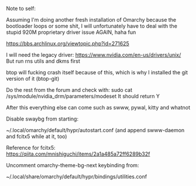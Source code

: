 Note to self:

Assuming I'm doing another fresh installation of Omarchy because the bootloader loops or some shit,
I will unfortunately have to deal with the stupid 920M proprietary driver issue AGAIN, haha fun

https://bbs.archlinux.org/viewtopic.php?id=271625

I will need the legacy driver: https://www.nvidia.com/en-us/drivers/unix/
But run rns utils and dkms first

btop will fucking crash itself because of this, which is why I installed the git version of it (btop-git)

Do the rest from the forum and check with: sudo cat /sys/module/nvidia_drm/parameters/modeset
It should return Y

After this everything else can come such as swww, pywal, kitty and whatnot

Disable swaybg from starting:

~/.local/omarchy/default/hypr/autostart.conf (and append swww-daemon and fcitx5 while at it, too)

Reference for fcitx5: https://qiita.com/mnishiguchi/items/2a1a485a72ff6289b32f

Uncomment omarchy-theme-bg-next keybinding from:

~/.local/share/omarchy/default/hypr/bindings/utilities.conf
